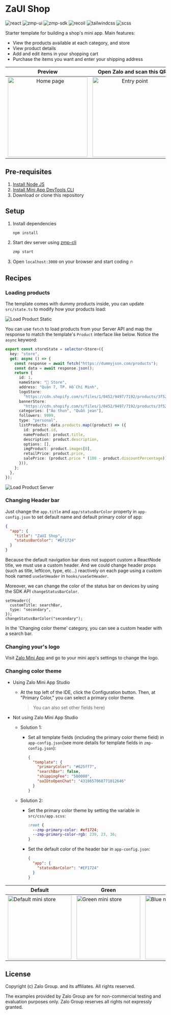 # ZaUI Shop

<p style="display: flex; flex-wrap: wrap; gap: 4px">
  <img alt="react" src="https://img.shields.io/github/package-json/dependency-version/Zalo-MiniApp/zaui-shop/react" />
  <img alt="zmp-ui" src="https://img.shields.io/github/package-json/dependency-version/Zalo-MiniApp/zaui-shop/zmp-ui" />
  <img alt="zmp-sdk" src="https://img.shields.io/github/package-json/dependency-version/Zalo-MiniApp/zaui-shop/zmp-sdk" />
  <img alt="recoil" src="https://img.shields.io/github/package-json/dependency-version/Zalo-MiniApp/zaui-shop/recoil" />
  <img alt="tailwindcss" src="https://img.shields.io/github/package-json/dependency-version/Zalo-MiniApp/zaui-shop/dev/tailwindcss" />
  <img alt="scss" src="https://img.shields.io/github/package-json/dependency-version/Zalo-MiniApp/zaui-shop/dev/sass" />
</p>

Starter template for building a shop's mini app. Main features:

- View the products available at each category, and store
- View product details
- Add and edit items in your shopping cart
- Purchase the items you want and enter your shipping address

|                                Preview                                |                                     Open Zalo and scan this QR                                      |
| :-------------------------------------------------------------------: | :-------------------------------------------------------------------------------------------------: |
| <img src="./docs/mini-store-default.png" alt="Home page" width="250"> | <img src="https://logo-mapps.zdn.vn/qrcode/ffbf8f842bc1c29f9bd0.png" alt="Entry point" width="250"> |

## Pre-requisites

1. [Install Node JS](https://nodejs.org/en/download/)
1. [Install Mini App DevTools CLI](https://mini.zalo.me/docs/dev-tools)
1. Download or clone this repository

## Setup

1. Install dependencies

   ```bash
   npm install
   ```

1. Start dev server using [zmp-cli](https://mini.zalo.me/docs/dev-tools/)

   ```bash
   zmp start
   ```

1. Open `localhost:3000` on your browser and start coding 🔥


## Recipes

### Loading products

The template comes with dummy products inside, you can update `src/state.ts` to modify how your products load:

![Load Product Static](./docs/load-product-static.png)

You can use `fetch` to load products from your Server API and map the response to match the template's `Product` interface like below. Notice the `async` keyword:

```ts
export const storeState = selector<Store>({
  key: "store",
  get: async () => {
    const response = await fetch("https://dummyjson.com/products");
    const data = await response.json();
    return {
      id: 1,
      nameStore: "🧸 Store",
      address: "Quận 7, TP. Hồ Chí Minh",
      logoStore:
        "https://cdn.shopify.com/s/files/1/0452/9497/7192/products/3f52d36b79ac2ef9c55a84ed4c043dac.jpg",
      bannerStore:
        "https://cdn.shopify.com/s/files/1/0452/9497/7192/products/3f52d36b79ac2ef9c55a84ed4c043dac.jpg",
      categories: ["Áo thun", "Quần jean"],
      followers: 9999,
      type: "personal",
      listProducts: data.products.map((product) => ({
        id: product.id,
        nameProduct: product.title,
        description: product.description,
        options: [],
        imgProduct: product.images[0],
        retailPrice: product.price,
        salePrice: (product.price * (100 - product.discountPercentage)) / 100,
      })),
    };
  },
});
```

![Load Product Server](./docs/load-product-server.png)

### Changing Header bar

Just change the `app.title` and `app/statusBarColor` property in `app-config.json` to set default name and default primary color of app:

```json
{
  "app": {
    "title": "ZaUI Shop",
    "statusBarColor": "#EF1724"
  }
}
```

Because the default navigation bar does not support custom a ReactNode title, we must use a custom header. And we could change header props (such as title, leftIcon, type, etc...) reactively on each page using a custom hook named `useSetHeader` in `hooks/useSetHeader`.

Moreover, we can change the color of the status bar on devices by using the SDK API `changeStatusBarColor`.

```tsx
setHeader({
  customTitle: searchBar,
  type: "secondary",
});
changeStatusBarColor("secondary");
```

In the 'Changing color theme' category, you can see a custom header with a search bar.

### Changing your's logo

Visit [Zalo Mini App](https://mini.zalo.me/) and go to your mini app's settings to change the logo.

### Changing color theme

- Using Zalo Mini App Studio
  - At the top left of the IDE, click the Configuration button. Then, at "Primary Color," you can select a primary color theme.
    > You can also set other fields here)
- Not using Zalo Mini App Studio

  - Solution 1:

    - Set all template fields (including the primary color theme field) in `app-config.json`(see more details for template fields in `zmp-config.json`):
      ```json
      {
        "template": {
          "primaryColor": "#625ff7",
          "searchBar": false,
          "shippingFee": "500000",
          "oaIDtoOpenChat": "4318657068771012646"
        }
      }
      ```

  - Solution 2:

    - Set the primary color theme by setting the variable in `src/css/app.scss`:

      ```scss
      :root {
        --zmp-primary-color: #ef1724;
        --zmp-primary-color-rgb: 239, 23, 36;
      }
      ```

    - Set the default color of the header bar in `app-config.json`:

      ```json
      {
        "app": {
          "statusBarColor": "#EF1724"
        }
      }
      ```

| Default                                                                     | Green                                                                      | Blue                                                                     |
| --------------------------------------------------------------------------- | -------------------------------------------------------------------------- | ------------------------------------------------------------------------ |
| <img src="./docs/mini-store-pink.png" alt="Default mini store" width="200"> | <img src="./docs/mini-store-green.png" alt="Green mini store" width="200"> | <img src="./docs/mini-store-blue.png" alt="Blue mini store" width="200"> |

## License

Copyright (c) Zalo Group. and its affiliates. All rights reserved.

The examples provided by Zalo Group are for non-commercial testing and evaluation
purposes only. Zalo Group reserves all rights not expressly granted.
